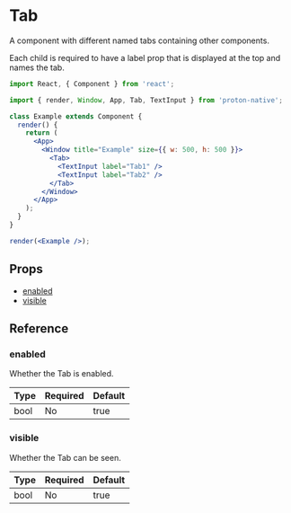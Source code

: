 # Tab

A component with different named tabs containing other components.

Each child is required to have a label prop that is displayed at the top and names the tab.

```jsx
import React, { Component } from 'react';

import { render, Window, App, Tab, TextInput } from 'proton-native';

class Example extends Component {
  render() {
    return (
      <App>
        <Window title="Example" size={{ w: 500, h: 500 }}>
          <Tab>
            <TextInput label="Tab1" />
            <TextInput label="Tab2" />
          </Tab>
        </Window>
      </App>
    );
  }
}

render(<Example />);
```

## Props

* [enabled](#enabled)
* [visible](#visible)

## Reference

### enabled

Whether the Tab is enabled.

| **Type** | **Required** | **Default** |
| -------- | ------------ | ----------- |
| bool     | No           | true        |

### visible

Whether the Tab can be seen.

| **Type** | **Required** | **Default** |
| -------- | ------------ | ----------- |
| bool     | No           | true        |

